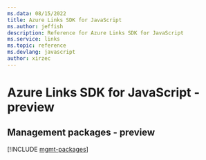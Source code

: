 ```yaml
---
ms.data: 08/15/2022
title: Azure Links SDK for JavaScript
ms.author: jeffish
description: Reference for Azure Links SDK for JavaScript
ms.service: links
ms.topic: reference
ms.devlang: javascript
author: xirzec
---
```

# Azure Links SDK for JavaScript - preview

## Management packages - preview
[!INCLUDE [mgmt-packages](links-mgmt-index.md)]